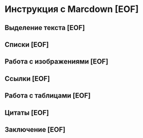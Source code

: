 # Инструкция с Marcdown [EOF]

## Выделение текста [EOF]

## Списки [EOF]

## Работа с изображениями [EOF]

## Ссылки [EOF]

## Работа с таблицами [EOF]

## Цитаты [EOF]

## Заключение [EOF]
